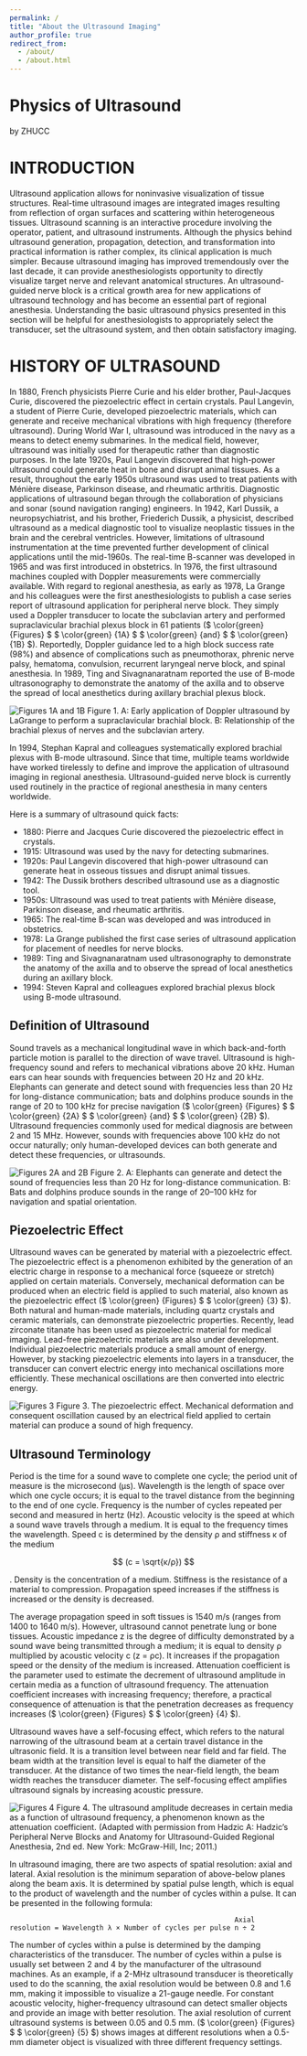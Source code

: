 ```yaml
---
permalink: /
title: "About the Ultrasound Imaging"
author_profile: true
redirect_from: 
  - /about/
  - /about.html
---
```


# Physics of Ultrasound

by ZHUCC

# INTRODUCTION

Ultrasound application allows for noninvasive visualization of tissue structures. Real-time ultrasound images are integrated images resulting from reflection of organ surfaces and scattering within heterogeneous tissues. Ultrasound scanning is an interactive procedure involving the operator, patient, and ultrasound instruments. Although the physics behind ultrasound generation, propagation, detection, and transformation into practical information is rather complex, its clinical application is much simpler. Because ultrasound imaging has improved tremendously over the last decade, it can provide anesthesiologists opportunity to directly visualize target nerve and relevant anatomical structures. An ultrasound-guided nerve block is a critical growth area for new applications of ultrasound technology and has become an essential part of regional anesthesia. Understanding the basic ultrasound physics presented in this section will be helpful for anesthesiologists to appropriately select the transducer, set the ultrasound system, and then obtain satisfactory imaging.

# HISTORY OF ULTRASOUND

In 1880, French physicists Pierre Curie and his elder brother, Paul-Jacques Curie, discovered the piezoelectric effect in certain crystals. Paul Langevin, a student of Pierre Curie, developed piezoelectric materials, which can generate and receive mechanical vibrations with high frequency (therefore ultrasound). During World War I, ultrasound was introduced in the navy as a means to detect enemy submarines. In the medical field, however, ultrasound was initially used for therapeutic rather than diagnostic purposes. In the late 1920s, Paul Langevin discovered that high-power ultrasound could generate heat in bone and disrupt animal tissues. As a result, throughout the early 1950s ultrasound was used to treat patients with Ménière disease, Parkinson disease, and rheumatic arthritis. Diagnostic applications of ultrasound began through the collaboration of physicians and sonar (sound navigation ranging) engineers. In 1942, Karl Dussik, a neuropsychiatrist, and his brother, Friederich Dussik, a physicist, described ultrasound as a medical diagnostic tool to visualize neoplastic tissues in the brain and the cerebral ventricles. However, limitations of ultrasound instrumentation at the time prevented further development of clinical applications until the mid-1960s. The real-time B-scanner was developed in 1965 and was first introduced in obstetrics. In 1976, the first ultrasound machines coupled with Doppler measurements were commercially available. With regard to regional anesthesia, as early as 1978, La Grange and his colleagues were the first anesthesiologists to publish a case series report of ultrasound application for peripheral nerve block. They simply used a Doppler transducer to locate the subclavian artery and performed supraclavicular brachial plexus block in 61 patients ($ \color{green} {Figures} $ $ \color{green} {1A} $ $ \color{green} {and} $ $ \color{green} {1B} $). Reportedly, Doppler guidance led to a high block success rate (98%) and absence of complications such as pneumothorax, phrenic nerve palsy, hematoma, convulsion, recurrent laryngeal nerve block, and spinal anesthesia. In 1989, Ting and Sivagnanaratnam reported the use of B-mode ultrasonography to demonstrate the anatomy of the axilla and to observe the spread of local anesthetics during axillary brachial plexus block.

![Figures 1A and 1B](https://www.nysora.com/wp-content/uploads/2019/02/28x01ab-1.jpg)
Figure 1. A: Early application of Doppler ultrasound by LaGrange to perform a supraclavicular brachial block. B: Relationship of the brachial plexus of nerves and the subclavian artery.

In 1994, Stephan Kapral and colleagues systematically explored brachial plexus with B-mode ultrasound. Since that time, multiple teams worldwide have worked tirelessly to define and improve the application of ultrasound imaging in regional anesthesia. Ultrasound-guided nerve block is currently used routinely in the practice of regional anesthesia in many centers worldwide.

Here is a summary of ultrasound quick facts:

- 1880: Pierre and Jacques Curie discovered the piezoelectric effect in crystals.
- 1915: Ultrasound was used by the navy for detecting submarines.
- 1920s: Paul Langevin discovered that high-power ultrasound can generate heat in osseous tissues and disrupt animal tissues.
- 1942: The Dussik brothers described ultrasound use as a diagnostic tool.
- 1950s: Ultrasound was used to treat patients with Ménière disease, Parkinson disease, and rheumatic arthritis.
- 1965: The real-time B-scan was developed and was introduced in obstetrics.
- 1978: La Grange published the first case series of ultrasound application for placement of needles for nerve blocks.
- 1989: Ting and Sivagnanaratnam used ultrasonography to demonstrate the anatomy of the axilla and to observe the spread of local anesthetics during an axillary block.
- 1994: Steven Kapral and colleagues explored brachial plexus block using B-mode ultrasound.

## Definition of Ultrasound

Sound travels as a mechanical longitudinal wave in which back-and-forth particle motion is parallel to the direction of wave travel. Ultrasound is high-frequency sound and refers to mechanical vibrations above 20 kHz. Human ears can hear sounds with frequencies between 20 Hz and 20 kHz. Elephants can generate and detect sound with frequencies less than 20 Hz for long-distance communication; bats and dolphins produce sounds in the range of 20 to 100 kHz for precise navigation ($ \color{green} {Figures} $ $ \color{green} {2A} $ $ \color{green} {and} $ $ \color{green} {2B} $). Ultrasound frequencies commonly used for medical diagnosis are between 2 and 15 MHz. However, sounds with frequencies above 100 kHz do not occur naturally; only human-developed devices can both generate and detect these frequencies, or ultrasounds.

![Figures 2A and 2B](https://www.nysora.com/wp-content/uploads/2019/02/28x02ab-1.jpg)
Figure 2. A: Elephants can generate and detect the sound of frequencies less than 20 Hz for long-distance communication. B: Bats and dolphins produce sounds in the range of 20–100 kHz for navigation and spatial orientation.

## Piezoelectric Effect

Ultrasound waves can be generated by material with a piezoelectric effect. The piezoelectric effect is a phenomenon exhibited by the generation of an electric charge in response to a mechanical force (squeeze or stretch) applied on certain materials. Conversely, mechanical deformation can be produced when an electric field is applied to such material, also known as the piezoelectric effect ($ \color{green} {Figures} $ $ \color{green} {3} $). Both natural and human-made materials, including quartz crystals and ceramic materials, can demonstrate piezoelectric properties. Recently, lead zirconate titanate has been used as piezoelectric material for medical imaging. Lead-free piezoelectric materials are also under development. Individual piezoelectric materials produce a small amount of energy. However, by stacking piezoelectric elements into layers in a transducer, the transducer can convert electric energy into mechanical oscillations more efficiently. These mechanical oscillations are then converted into electric energy.

![Figures 3](https://www.nysora.com/wp-content/uploads/2019/02/28x03-1.jpg)
Figure 3. The piezoelectric effect. Mechanical deformation and consequent oscillation caused by an electrical field applied to certain material can produce a sound of high frequency.

## Ultrasound Terminology

Period is the time for a sound wave to complete one cycle; the period unit of measure is the microsecond (µs). Wavelength is the length of space over which one cycle occurs; it is equal to the travel distance from the beginning to the end of one cycle. Frequency is the number of cycles repeated per second and measured in hertz (Hz). Acoustic velocity is the speed at which a sound wave travels through a medium. It is equal to the frequency times the wavelength. Speed c is determined by the density ρ and stiffness κ of the medium 

$$
(c = \sqrt{κ/ρ})
$$

. Density is the concentration of a medium. Stiffness is the resistance of a material to compression. Propagation speed increases if the stiffness is increased or the density is decreased.

The average propagation speed in soft tissues is 1540 m/s (ranges from 1400 to 1640 m/s). However, ultrasound cannot penetrate lung or bone tissues. Acoustic impedance z is the degree of difficulty demonstrated by a sound wave being transmitted through a medium; it is equal to density ρ multiplied by acoustic velocity c (z = ρc). It increases if the propagation speed or the density of the medium is increased. Attenuation coefficient is the parameter used to estimate the decrement of ultrasound amplitude in certain media as a function of ultrasound frequency. The attenuation coefficient increases with increasing frequency; therefore, a practical consequence of attenuation is that the penetration decreases as frequency increases ($ \color{green} {Figures} $ $ \color{green} {4} $).

Ultrasound waves have a self-focusing effect, which refers to the natural narrowing of the ultrasound beam at a certain travel distance in the ultrasonic field. It is a transition level between near field and far field. The beam width at the transition level is equal to half the diameter of the transducer. At the distance of two times the near-field length, the beam width reaches the transducer diameter. The self-focusing effect amplifies ultrasound signals by increasing acoustic pressure.

![Figures 4](https://www.nysora.com/wp-content/uploads/2019/02/28x04-1.jpg)
Figure 4. The ultrasound amplitude decreases in certain media as a function of ultrasound frequency, a phenomenon known as the attenuation coefficient. (Adapted with permission from Hadzic A: Hadzic’s Peripheral Nerve Blocks and Anatomy for Ultrasound-Guided Regional Anesthesia, 2nd ed. New York: McGraw-Hill, Inc; 2011.)

In ultrasound imaging, there are two aspects of spatial resolution: axial and lateral. Axial resolution is the minimum separation of above-below planes along the beam axis. It is determined by spatial pulse length, which is equal to the product of wavelength and the number of cycles within a pulse. It can be presented in the following formula:

                                                           Axial resolution = Wavelength λ × Number of cycles per pulse n ÷ 2

The number of cycles within a pulse is determined by the damping characteristics of the transducer. The number of cycles within a pulse is usually set between 2 and 4 by the manufacturer of the ultrasound machines. As an example, if a 2-MHz ultrasound transducer is theoretically used to do the scanning, the axial resolution would be between 0.8 and 1.6 mm, making it impossible to visualize a 21-gauge needle. For constant acoustic velocity, higher-frequency ultrasound can detect smaller objects and provide an image with better resolution. The axial resolution of current ultrasound systems is between 0.05 and 0.5 mm. ($ \color{green} {Figures} $ $ \color{green} {5} $) shows images at different resolutions when a 0.5-mm diameter object is visualized with three different frequency settings.
